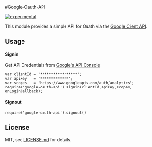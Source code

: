 #Google-Oauth-API



[![experimental](http://badges.github.io/stability-badges/dist/experimental.svg)](http://github.com/badges/stability-badges)

This module provides a simple API for Ouath via the [Google Client API](https://developers.google.com/api-client-library/javascript/dev/dev_jscript).

## Usage
#### Signin
Get API Credentials from [Google's API Console](https://console.developers.google.com/project)
```
var clientId = '*****************';
var apiKey   = '*************';
var scopes   = 'https://www.googleapis.com/auth/analytics';
require('google-oauth-api').signin(clientId,apiKey,scopes, onLoginCallback);

 ```

#### Signout
```	
require('google-oauth-api').signout();
 ```
## License

MIT, see [LICENSE.md](https://github.com/Morrisai/Google-Oauth-API/blob/master/LICENSE.md) for details.